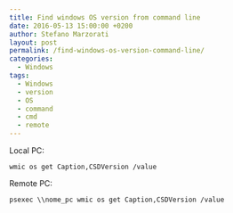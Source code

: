 ```yaml
---
title: Find windows OS version from command line
date: 2016-05-13 15:00:00 +0200
author: Stefano Marzorati
layout: post
permalink: /find-windows-os-version-command-line/
categories:
  - Windows
tags:
  - Windows
  - version
  - OS
  - command
  - cmd
  - remote
---
```

Local PC:
	
	wmic os get Caption,CSDVersion /value
	
Remote PC:   
	
	psexec \\nome_pc wmic os get Caption,CSDVersion /value